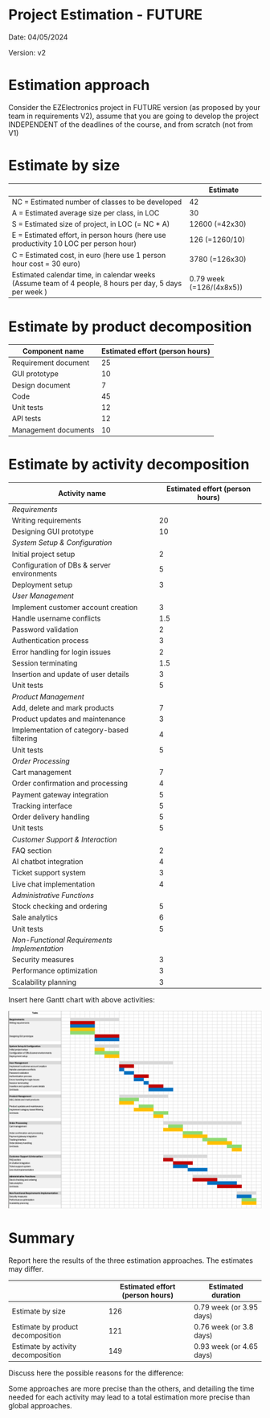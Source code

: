 # Project Estimation - FUTURE

Date: 04/05/2024

Version: v2

# Estimation approach

Consider the EZElectronics project in FUTURE version (as proposed by your team in requirements V2), assume that you are going to develop the project INDEPENDENT of the deadlines of the course, and from scratch (not from V1)

# Estimate by size

|                                                                                                         | Estimate                 |
| ------------------------------------------------------------------------------------------------------- | ------------------------ |
| NC = Estimated number of classes to be developed                                                        | 42                       |
| A = Estimated average size per class, in LOC                                                            | 30                       |
| S = Estimated size of project, in LOC (= NC \* A)                                                       | 12600 (=42x30)           |
| E = Estimated effort, in person hours (here use productivity 10 LOC per person hour)                    | 126 (=1260/10)           |
| C = Estimated cost, in euro (here use 1 person hour cost = 30 euro)                                     | 3780 (=126x30)           |
| Estimated calendar time, in calendar weeks (Assume team of 4 people, 8 hours per day, 5 days per week ) | 0.79 week (=126/(4x8x5)) |

# Estimate by product decomposition

| Component name       | Estimated effort (person hours) |
| -------------------- | ------------------------------- |
| Requirement document | 25                              |
| GUI prototype        | 10                              |
| Design document      | 7                               |
| Code                 | 45                              |
| Unit tests           | 12                              |
| API tests            | 12                              |
| Management documents | 10                              |

# Estimate by activity decomposition

| Activity name                                | Estimated effort (person hours) |
| -------------------------------------------- | ------------------------------- |
| _Requirements_                               |                                 |
| Writing requirements                         | 20                              |
| Designing GUI prototype                      | 10                              |
| _System Setup & Configuration_               |                                 |
| Initial project setup                        | 2                               |
| Configuration of DBs & server environments   | 5                               |
| Deployment setup                             | 3                               |
| _User Management_                            |                                 |
| Implement customer account creation          | 3                               |
| Handle username conflicts                    | 1.5                             |
| Password validation                          | 2                               |
| Authentication process                       | 3                               |
| Error handling for login issues              | 2                               |
| Session terminating                          | 1.5                             |
| Insertion and update of user details         | 3                               |
| Unit tests                                   | 5                               |
| _Product Management_                         |                                 |
| Add, delete and mark products                | 7                               |
| Product updates and maintenance              | 3                               |
| Implementation of category-based filtering   | 4                               |
| Unit tests                                   | 5                               |
| _Order Processing_                           |                                 |
| Cart management                              | 7                               |
| Order confirmation and processing            | 4                               |
| Payment gateway integration                  | 5                               |
| Tracking interface                           | 5                               |
| Order delivery handling                      | 5                               |
| Unit tests                                   | 5                               |
| _Customer Support & Interaction_             |                                 |
| FAQ section                                  | 2                               |
| AI chatbot integration                       | 4                               |
| Ticket support system                        | 3                               |
| Live chat implementation                     | 4                               |
| _Administrative Functions_                   |                                 |
| Stock checking and ordering                  | 5                               |
| Sale analytics                               | 6                               |
| Unit tests                                   | 5                               |
| _Non-Functional Requirements Implementation_ |                                 |
| Security measures                            | 3                               |
| Performance optimization                     | 3                               |
| Scalability planning                         | 3                               |

Insert here Gantt chart with above activities:

![Gantt chart](RequirementsV2/gantt-v2.png)

# Summary

Report here the results of the three estimation approaches. The estimates may differ.

|                                    | Estimated effort (person hours) | Estimated duration       |
| ---------------------------------- | ------------------------------- | ------------------------ |
| Estimate by size                   | 126                             | 0.79 week (or 3.95 days) |
| Estimate by product decomposition  | 121                             | 0.76 week (or 3.8 days)  |
| Estimate by activity decomposition | 149                             | 0.93 week (or 4.65 days) |

Discuss here the possible reasons for the difference:

Some approaches are more precise than the others, and detailing the time needed for each activity may lead to a total estimation more precise than global approaches.
